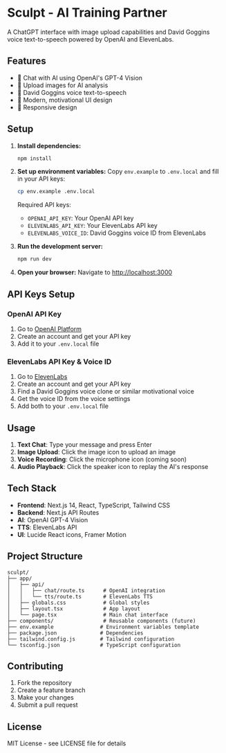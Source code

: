 # Sculpt - AI Training Partner

A ChatGPT interface with image upload capabilities and David Goggins voice text-to-speech powered by OpenAI and ElevenLabs.

## Features

- 💬 Chat with AI using OpenAI's GPT-4 Vision
- 📸 Upload images for AI analysis
- 🎤 David Goggins voice text-to-speech
- 🎨 Modern, motivational UI design
- 📱 Responsive design

## Setup

1. **Install dependencies:**
   ```bash
   npm install
   ```

2. **Set up environment variables:**
   Copy `env.example` to `.env.local` and fill in your API keys:
   ```bash
   cp env.example .env.local
   ```

   Required API keys:
   - `OPENAI_API_KEY`: Your OpenAI API key
   - `ELEVENLABS_API_KEY`: Your ElevenLabs API key
   - `ELEVENLABS_VOICE_ID`: David Goggins voice ID from ElevenLabs

3. **Run the development server:**
   ```bash
   npm run dev
   ```

4. **Open your browser:**
   Navigate to [http://localhost:3000](http://localhost:3000)

## API Keys Setup

### OpenAI API Key
1. Go to [OpenAI Platform](https://platform.openai.com/)
2. Create an account and get your API key
3. Add it to your `.env.local` file

### ElevenLabs API Key & Voice ID
1. Go to [ElevenLabs](https://elevenlabs.io/)
2. Create an account and get your API key
3. Find a David Goggins voice clone or similar motivational voice
4. Get the voice ID from the voice settings
5. Add both to your `.env.local` file

## Usage

1. **Text Chat**: Type your message and press Enter
2. **Image Upload**: Click the image icon to upload an image
3. **Voice Recording**: Click the microphone icon (coming soon)
4. **Audio Playback**: Click the speaker icon to replay the AI's response

## Tech Stack

- **Frontend**: Next.js 14, React, TypeScript, Tailwind CSS
- **Backend**: Next.js API Routes
- **AI**: OpenAI GPT-4 Vision
- **TTS**: ElevenLabs API
- **UI**: Lucide React icons, Framer Motion

## Project Structure

```
sculpt/
├── app/
│   ├── api/
│   │   ├── chat/route.ts      # OpenAI integration
│   │   └── tts/route.ts       # ElevenLabs TTS
│   ├── globals.css            # Global styles
│   ├── layout.tsx             # App layout
│   └── page.tsx               # Main chat interface
├── components/                # Reusable components (future)
├── env.example               # Environment variables template
├── package.json              # Dependencies
├── tailwind.config.js        # Tailwind configuration
└── tsconfig.json             # TypeScript configuration
```

## Contributing

1. Fork the repository
2. Create a feature branch
3. Make your changes
4. Submit a pull request

## License

MIT License - see LICENSE file for details
